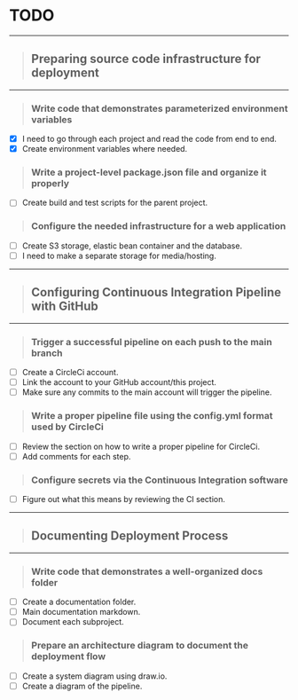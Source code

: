 # TODO

---
> ## Preparing source code infrastructure for deployment
---
> ### Write code that demonstrates parameterized environment variables

- [X] I need to go through each project and read the code from end to end.
- [X] Create environment variables where needed.

> ### Write a project-level package.json file and organize it properly

- [ ] Create build and test scripts for the parent project.

> ### Configure the needed infrastructure for a web application

- [ ] Create S3 storage, elastic bean container and the database.
- [ ] I need to make a separate storage for media/hosting.

---
> ## Configuring Continuous Integration Pipeline with GitHub
---
> ### Trigger a successful pipeline on each push to the main branch

- [ ] Create a CircleCi account.
- [ ] Link the account to your GitHub account/this project.
- [ ] Make sure any commits to the main account will trigger the pipeline.

> ### Write a proper pipeline file using the config.yml format used by CircleCi

- [ ] Review the section on how to write a proper pipeline for CircleCi.
- [ ] Add comments for each step.

> ### Configure secrets via the Continuous Integration software

- [ ] Figure out what this means by reviewing the CI section.

---
> ## Documenting Deployment Process
---
> ### Write code that demonstrates a well-organized docs folder

- [ ] Create a documentation folder.
- [ ] Main documentation markdown.
- [ ] Document each subproject.

> ### Prepare an architecture diagram to document the deployment flow

- [ ] Create a system diagram using draw.io.
- [ ] Create a diagram of the pipeline.

